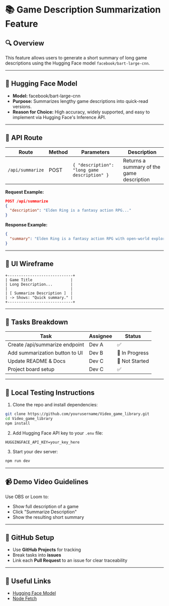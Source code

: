 # 📚 Game Description Summarization Feature

## 🔍 Overview
This feature allows users to generate a short summary of long game descriptions using the Hugging Face model `facebook/bart-large-cnn`.

---

## 🤖 Hugging Face Model
- **Model:** facebook/bart-large-cnn
- **Purpose:** Summarizes lengthy game descriptions into quick-read versions.
- **Reason for Choice:** High accuracy, widely supported, and easy to implement via Hugging Face's Inference API.

---

## 🔧 API Route

| Route | Method | Parameters | Description |
|-------|--------|------------|-------------|
| `/api/summarize` | POST | `{ "description": "long game description" }` | Returns a summary of the game description |

**Request Example:**
```json
POST /api/summarize
{
  "description": "Elden Ring is a fantasy action RPG..."
}
```

**Response Example:**
```json
{
  "summary": "Elden Ring is a fantasy action RPG with open-world exploration."
}
```

---

## 🎨 UI Wireframe
```
+-----------------------------+
| Game Title                 |
| Long Description...        |
|                            |
| [ Summarize Description ]  |
| -> Shows: "Quick summary." |
+-----------------------------+
```

---

## 🧱 Tasks Breakdown

| Task | Assignee | Status |
|------|----------|--------|
| Create /api/summarize endpoint | Dev A | ✅ |
| Add summarization button to UI | Dev B | 🔄 In Progress |
| Update README & Docs | Dev C | 🔲 Not Started |
| Project board setup | Dev C | ✅ |

---

## 🧪 Local Testing Instructions

1. Clone the repo and install dependencies:
```bash
git clone https://github.com/yourusername/Video_game_library.git
cd Video_game_library
npm install
```

2. Add Hugging Face API key to your `.env` file:
```
HUGGINGFACE_API_KEY=your_key_here
```

3. Start your dev server:
```bash
npm run dev
```

---

## 📹 Demo Video Guidelines

Use OBS or Loom to:
- Show full description of a game
- Click "Summarize Description"
- Show the resulting short summary

---

## 📌 GitHub Setup

- Use **GitHub Projects** for tracking
- Break tasks into **issues**
- Link each **Pull Request** to an issue for clear traceability

---

## 🔗 Useful Links
- [Hugging Face Model](https://huggingface.co/facebook/bart-large-cnn)
- [Node Fetch](https://www.npmjs.com/package/node-fetch)